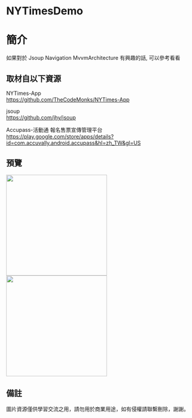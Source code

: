 # NYTimesDemo

簡介
==================================
如果對於 Jsoup Navigation MvvmArchitecture 有興趣的話, 可以參考看看                               

取材自以下資源
--------
NYTimes-App                                                                 
https://github.com/TheCodeMonks/NYTimes-App   

jsoup                                                                 
https://github.com/jhy/jsoup   
	
Accupass-活動通 報名售票宣傳管理平台                                                                 
https://play.google.com/store/apps/details?id=com.accuvally.android.accupass&hl=zh_TW&gl=US     
                                                                                                                  
預覽
--------
<p align="left">
  <img src="https://i.imgur.com/tx3Ogzk.png" width="270"/>
  <img src="https://i.imgur.com/iO6Awx8.png" width="270"/>
</p> 

備註
--------
圖片資源僅供學習交流之用，請勿用於商業用途，如有侵權請聯繫刪除，謝謝。
